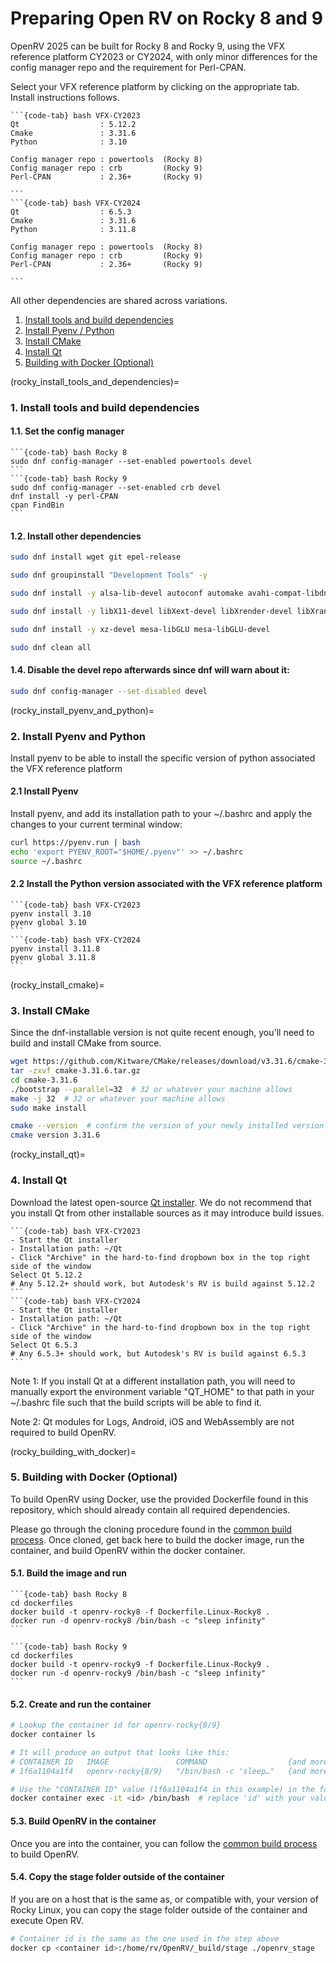 # Preparing Open RV on Rocky 8 and 9

OpenRV 2025 can be built for Rocky 8 and Rocky 9, using the VFX reference platform CY2023 or CY2024, with only minor differences for the config manager repo and the requirement for Perl-CPAN.

Select your VFX reference platform by clicking on the appropriate tab. Install instructions follows.

````{tabs}
```{code-tab} bash VFX-CY2023
Qt                  : 5.12.2
Cmake               : 3.31.6
Python              : 3.10

Config manager repo : powertools  (Rocky 8)
Config manager repo : crb         (Rocky 9)
Perl-CPAN           : 2.36+       (Rocky 9)

```
```{code-tab} bash VFX-CY2024
Qt                  : 6.5.3
Cmake               : 3.31.6
Python              : 3.11.8

Config manager repo : powertools  (Rocky 8)
Config manager repo : crb         (Rocky 9)
Perl-CPAN           : 2.36+       (Rocky 9)

```
````



All other dependencies are shared across variations.

1. [Install tools and build dependencies](rocky_install_tools_and_dependencies)
2. [Install Pyenv / Python](rocky_install_pyenv_and_python)
3. [Install CMake](rocky_install_cmake)
4. [Install Qt](rocky_install_qt)
5. [Building with Docker (Optional)](rocky_building_with_docker)


(rocky_install_tools_and_dependencies)=
### 1. Install tools and build dependencies

#### 1.1. Set the config manager

````{tabs}
```{code-tab} bash Rocky 8
sudo dnf config-manager --set-enabled powertools devel
```
```{code-tab} bash Rocky 9
sudo dnf config-manager --set-enabled crb devel
dnf install -y perl-CPAN
cpan FindBin
```
````

#### 1.2. Install other dependencies
```bash
sudo dnf install wget git epel-release
```
```bash
sudo dnf groupinstall "Development Tools" -y
```
```bash
sudo dnf install -y alsa-lib-devel autoconf automake avahi-compat-libdns_sd-devel bison bzip2-devel cmake-gui curl-devel flex gcc gcc-c++ git libXcomposite libXi-devel libaio-devel libffi-devel nasm ncurses-devel nss libtool libxkbcommon libXcomposite libXdamage libXrandr libXtst libXcursor mesa-libOSMesa mesa-libOSMesa-devel meson openssl-devel patch pulseaudio-libs pulseaudio-libs-glib2 ocl-icd ocl-icd-devel opencl-headers qt5-qtbase-devel readline-devel sqlite-devel systemd-devel tcl-devel tcsh tk-devel yasm zip zlib-devel wget patchelf pcsc-lite libxkbfile perl-IPC-Cmd
```
```bash
sudo dnf install -y libX11-devel libXext-devel libXrender-devel libXrandr-devel libXcursor-devel libXi-devel libXxf86vm-devel libxkbcommon-devel
```
```bash
sudo dnf install -y xz-devel mesa-libGLU mesa-libGLU-devel
```
```bash
sudo dnf clean all
```

#### 1.4. Disable the devel repo afterwards since dnf will warn about it:
```bash
sudo dnf config-manager --set-disabled devel
```

(rocky_install_pyenv_and_python)=
### 2. Install Pyenv and Python

Install pyenv to be able to install the specific version of python associated the VFX reference platform

#### 2.1 Install Pyenv

Install pyenv, and add its installation path to your ~/.bashrc and apply the changes to your current terminal window:

```bash
curl https://pyenv.run | bash
echo 'export PYENV_ROOT="$HOME/.pyenv"' >> ~/.bashrc
source ~/.bashrc
```

#### 2.2 Install the Python version associated with the VFX reference platform
````{tabs}
```{code-tab} bash VFX-CY2023
pyenv install 3.10
pyenv global 3.10
```
```{code-tab} bash VFX-CY2024
pyenv install 3.11.8
pyenv global 3.11.8
```
````


(rocky_install_cmake)=
### 3. Install CMake

Since the dnf-installable version is not quite recent enough, you'll need to build and install CMake from source.

```bash
wget https://github.com/Kitware/CMake/releases/download/v3.31.6/cmake-3.31.6.tar.gz
tar -zxvf cmake-3.31.6.tar.gz
cd cmake-3.31.6
./bootstrap --parallel=32  # 32 or whatever your machine allows
make -j 32  # 32 or whatever your machine allows
sudo make install

cmake --version  # confirm the version of your newly installed version of CMake
cmake version 3.31.6
```

(rocky_install_qt)=
### 4. Install Qt

Download the latest open-source [Qt installer](https://www.qt.io/download-open-source). We do not recommend that you install Qt from other installable sources as it may introduce build issues.

````{tabs}
```{code-tab} bash VFX-CY2023
- Start the Qt installer
- Installation path: ~/Qt
- Click "Archive" in the hard-to-find dropbown box in the top right side of the window
Select Qt 5.12.2
# Any 5.12.2+ should work, but Autodesk's RV is build against 5.12.2
```
```{code-tab} bash VFX-CY2024
- Start the Qt installer
- Installation path: ~/Qt
- Click "Archive" in the hard-to-find dropbown box in the top right side of the window
Select Qt 6.5.3
# Any 6.5.3+ should work, but Autodesk's RV is build against 6.5.3
```
````



Note 1: If you install Qt at a different installation path, you will need to manually export the environment variable "QT_HOME" to that path in your ~/.bashrc file such that the build scripts will be able to find it.

Note 2: Qt modules for Logs, Android, iOS and WebAssembly are not required to build OpenRV. 

(rocky_building_with_docker)=
### 5. Building with Docker (Optional)

To build OpenRV using Docker, use the provided Dockerfile found in this repository, which should already contain all required dependencies. 

Please go through the cloning procedure found in the [common build process](config_common_build.md). Once cloned, get back here to build the docker image, run the container, and build OpenRV within the docker container.


#### 5.1. Build the image and run

````{tabs}
```{code-tab} bash Rocky 8
cd dockerfiles
docker build -t openrv-rocky8 -f Dockerfile.Linux-Rocky8 .
docker run -d openrv-rocky8 /bin/bash -c "sleep infinity"
```

```{code-tab} bash Rocky 9
cd dockerfiles
docker build -t openrv-rocky9 -f Dockerfile.Linux-Rocky9 .
docker run -d openrv-rocky9 /bin/bash -c "sleep infinity"
```
````



#### 5.2. Create and run the container
```bash
# Lookup the container id for openrv-rocky{8/9}
docker container ls

# It will produce an output that looks like this:
# CONTAINER ID   IMAGE               COMMAND                  {and more}
# 1f6a1104a1f4   openrv-rocky{8/9}   "/bin/bash -c 'sleep…"   {and more}
```
```bash
# Use the "CONTAINER ID" value (1f6a1104a1f4 in this example) in the following command:
docker container exec -it <id> /bin/bash  # replace 'id' with your value
```

#### 5.3. Build OpenRV in the container

Once you are into the container, you can follow the [common build process](config_common_build.md) to build OpenRV.

#### 5.4. Copy the stage folder outside of the container

If you are on a host that is the same as, or compatible with, your version of Rocky Linux, you can copy the stage folder outside of the container and execute Open RV.

```bash
# Container id is the same as the one used in the step above
docker cp <container id>:/home/rv/OpenRV/_build/stage ./openrv_stage
```
